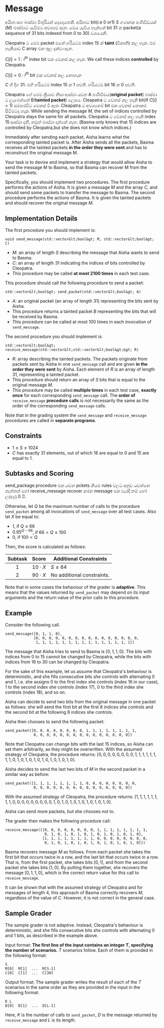 # Message
අයිශා සහ බාස්මා මිතුරියන් දෙදෙනෙකි. අයිශාට bit(i.e $0$ or$1$) $S$ ගණනක පණිවිඩයක් $(M)$ බාස්මාට යැවීමට අවශ්‍යව ඇත. 
මෙය යැවිය හැක්කේ bit 31 ක packet(a sequence of 31 bits indexed from
0 to 30) වශයෙනි. 
 
Cleopatra ට මෙම packet එකේ හරියටම index 15 ක් **taint** (විකෘති) කල  හැක. එම හැකියාව C array එක තුල දක්වා ඇත.

$C[i] =1$ :  $i^{th}$ index bit එක වෙනස් කල හැක.   We call these indices **controlled** by Cleopatra.

$C[i] =0$ : $i^{th}$ bit එක වෙනස් කල නොහැක

$C$ හි දිග $31.$ එහි හරියටම index $15$ ක $1$ පවතී. හරියටම bit $16$ ක $0$ පවතී. 

Cleapatra ගේ මෙම ක්‍රියාව නිසා ආස්මා යවන A පණිවිඩය(**original packet**) බාස්මා ට ලැබෙන්නේ B(**tainted packet**) ලෙසය. Cleapatra ට වෙනස් කල හැකි bit(If $C[i]=1$) සමහරවිට වෙනස් වී ඇත. Cleapatra ට අවශ්‍යනම් bit එක වෙනස් නොකර සිටීමටද හැක. While sending the message $M$, the set of indices controlled by Cleopatra stays the same for all packets. Cleopatra  ට වෙනස් කල හැකි index $15$ ආස්මා දනී, නමුත් බාස්මා දන්නේ නැත. (Basma only knows that $15$ indices are controlled by Cleopatra,but she does not know which indices.)

Immediately after sending each packet, Aisha learns what the corresponding tainted packet is. After Aisha sends all the packets, Basma receives all the tainted packets **in the order they were sent** and has to reconstruct the original message M.

Your task is to devise and implement a strategy that would allow Aisha to send the message M to
Basma, so that Basma can recover M from the tainted packets.

Specifically, you should implement two procedures.
The first procedure performs the actions of Aisha.
It is given a message $M$
 and the array $C$,
 and should send some packets to transfer the message to Basma.
The second procedure performs the actions of Basma.
It is given the tainted packets
 and should recover the original message $M$.

## Implementation Details

The first procedure you should implement is:

```
void send_message(std::vector&lt;bool&gt; M, std::vector&lt;bool&gt; C)
```

* $M$: an array of length $S$ describing
   the message that Aisha wants to send to Basma.
* $C$: an array of length $31$
   indicating the indices of bits controlled by Cleopatra.
* This procedure may be called **at most 2100 times** in each test case.

This procedure should call the following procedure to send a packet:

```
std::vector&lt;bool&gt; send_packet(std::vector&lt;bool&gt; A)
```

* $A$: an original packet (an array of length $31$)
   representing the bits sent by Aisha.
* This procedure returns a tainted packet $B$
   representing the bits that will be received by Basma.
* This procedure can be called at most $100$ times
   in each invocation of `send_message`.

The second procedure you should implement is:

```
std::vector&lt;bool&gt; receive_message(std::vector&lt;std::vector&lt;bool&gt;&gt; R)
```

* $R$: array describing the tainted packets.
  The packets originate from packets sent by Aisha in one `send_message` call
   and are given **in the order they were sent** by Aisha.
  Each element of $R$ is an array of length $31$, representing a tainted packet.
* This procedure should return an array of $S$ bits
   that is equal to the original message $M$.
* This procedure may be called **multiple times** in each test case,
   **exactly once** for each corresponding `send_message` call.
  The **order of** `receive_message` **procedure calls**
   is not necessarily the same as the order of the corresponding `send_message` calls.

Note that in the grading system the `send_message` and `receive_message` procedures are called in **separate programs**.

## Constraints

* $1 \leq S \leq 1024$
* $C$ has exactly $31$ elements, out of which $16$ are equal to $0$ and $15$ are equal to $1$.

## Subtasks and Scoring

send_package procedure එක යවන pckets නියම rules වලට අනුව යවන්නෙ නැත්තන් හෝ receive_message recover කරන message  එක වැරදි නම් හෝ ලකුණු $0$ යි. 

Otherwise, let $Q$ be the maximum number of calls to the procedure `send_packet`
 among all invocations of `send_message` over all test cases.
Also let $X$ be equal to:
- $1$, if $Q \leq 66$
- $0.95 ^ {Q - 66}$, if $66 < Q \leq 100$
- $0$, if $100 < Q$

Then, the score is calculated as follows:


| Subtask | Score  | Additional Constraints |
| :-----: | :----: | ---------------------- |
| 1       | $10 \cdot X$ | $S \leq 64$
| 2       | $90 \cdot X$ | No additional constraints.

Note that in some cases the behaviour of the grader is **adaptive**.
This means that the values returned by `send_packet` may depend on
 its input arguments and the return value of the prior calls to this procedure.

## Example

Consider the following call.

```
send_message([0, 1, 1, 0],
             [0, 0, 0, 0, 0, 0, 0, 0, 0, 0, 0, 0, 0, 0, 0, 0, 
              1, 1, 1, 1, 1, 1, 1, 1, 1, 1, 1, 1, 1, 1, 1])
```

The message that Aisha tries to send to Basma is $[0, 1, 1, 0]$.
The bits with indices from $0$ to $15$ cannot be changed by Cleopatra,
 while the bits with indices from $16$ to $30$ can be changed by Cleopatra.

For the sake of this example,
 let us assume that Cleopatra's behaviour is deterministic,
 and she fills consecutive bits she controls with alternating $0$ and $1$,
 i.e. she assigns
 $0$ to the first index she controls (index $16$ in our case),
 $1$ to the second index she controls (index $17$),
 $0$ to the third index she controls (index $18$),
 and so on.

Aisha can decide to send two bits from the original message in one packet as follows:
 she will send the first bit at the first $8$ indices she controls
 and the second bit at the following $8$ indices she controls.

Aisha then chooses to send the following packet:

```
send_packet([0, 0, 0, 0, 0, 0, 0, 0, 1, 1, 1, 1, 1, 1, 1, 1,
             0, 0, 0, 0, 0, 0, 0, 0, 0, 0, 0, 0, 0, 0, 0])
```

Note that Cleopatra can change bits with the last $15$ indices,
 so Aisha can set them arbitrarily, as they might be overwritten.
With the assumed strategy of Cleopatra, the procedure returns:
 $[0, 0, 0, 0, 0, 0, 0, 0, 1, 1, 1, 1, 1, 1, 1, 1, 0, 1, 0, 1, 0, 1, 0, 1, 0, 1, 0, 1, 0, 1, 0]$.

Aisha decides to send the last two bits of $M$ in the second packet
 in a similar way as before:

```
send_packet([1, 1, 1, 1, 1, 1, 1, 1, 0, 0, 0, 0, 0, 0, 0, 0,
             0, 0, 0, 0, 0, 0, 0, 0, 0, 0, 0, 0, 0, 0, 0])
```

With the assumed strategy of Cleopatra, the procedure returns:
 $[1, 1, 1, 1, 1, 1, 1, 1, 0, 0, 0, 0, 0, 0, 0, 0, 0, 1, 0, 1, 0, 1, 0, 1, 0, 1, 0, 1, 0, 1, 0]$.

Aisha can send more packets, but she chooses not to.

The grader then makes the following procedure call:

```
receive_message([[0, 0, 0, 0, 0, 0, 0, 0, 1, 1, 1, 1, 1, 1, 1, 1,
                  0, 1, 0, 1, 0, 1, 0, 1, 0, 1, 0, 1, 0, 1, 0],
                 [1, 1, 1, 1, 1, 1, 1, 1, 0, 0, 0, 0, 0, 0, 0, 0,
                  0, 1, 0, 1, 0, 1, 0, 1, 0, 1, 0, 1, 0, 1, 0]])
```

Basma recovers message $M$ as follows.
From each packet she takes the first bit that occurs twice in a row,
and the last bit that occurs twice in a row.
That is, from the first packet, she takes bits $[0, 1]$, and from the second
packet she takes bits $[1, 0]$.
By putting them together, she recovers the message $[0, 1, 1, 0]$,
which is the correct return value for this call to `receive_message`.

It can be shown that with the assumed strategy of Cleopatra and for messages of length $4$,
 this approach of Basma correctly recovers $M$, regardless of the value of $C$.
However, it is not correct in the general case.

## Sample Grader

The sample grader is not adaptive.
Instead, Cleopatra's behaviour is deterministic,
 and she fills consecutive bits she controls with alternating $0$ and $1$ bits,
 as described in the example above.

Input format: **The first line of the input contains an integer $T$,
 specifying the number of scenarios.**
$T$ scenarios follow.
Each of them is provided in the following format:

```
S
M[0]  M[1]  ...  M[S-1]
C[0]  C[1]  ...  C[30]
```

Output format:
The sample grader writes the result of each of the $T$ scenarios
 in the same order as they are provided in the input in the following format:

```
K L
D[0]  D[1]  ...  D[L-1]
```

Here, $K$ is the number of calls to `send_packet`,
 $D$ is the message returned by `receive_message`
 and $L$ is its length.
